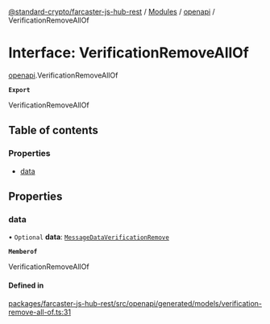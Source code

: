 [@standard-crypto/farcaster-js-hub-rest](../README.md) / [Modules](../modules.md) / [openapi](../modules/openapi.md) / VerificationRemoveAllOf

# Interface: VerificationRemoveAllOf

[openapi](../modules/openapi.md).VerificationRemoveAllOf

**`Export`**

VerificationRemoveAllOf

## Table of contents

### Properties

- [data](openapi.VerificationRemoveAllOf.md#data)

## Properties

### data

• `Optional` **data**: [`MessageDataVerificationRemove`](../modules/openapi.md#messagedataverificationremove)

**`Memberof`**

VerificationRemoveAllOf

#### Defined in

[packages/farcaster-js-hub-rest/src/openapi/generated/models/verification-remove-all-of.ts:31](https://github.com/standard-crypto/farcaster-js/blob/main/packages/farcaster-js-hub-rest/src/openapi/generated/models/verification-remove-all-of.ts#L31)
